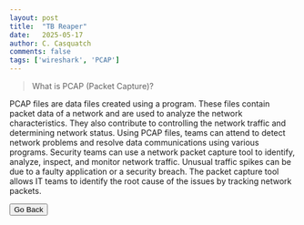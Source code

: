 ```yaml
---
layout: post
title:  "TB Reaper"
date:   2025-05-17
author: C. Casquatch
comments: false
tags: ['wireshark', 'PCAP']
---
```


> What is PCAP (Packet Capture)?

PCAP files are data files created using a program. These files contain packet data of a network and
are used to analyze the network characteristics. They also contribute to controlling the network
traffic and determining network status. Using PCAP files, teams can attend to detect network
problems and resolve data communications using various programs. Security teams can use a
network packet capture tool to identify, analyze, inspect, and monitor network traffic. Unusual
traffic spikes can be due to a faulty application or a security breach. The packet capture tool allows
IT teams to identify the root cause of the issues by tracking network packets. 


<button onclick="history.back()">Go Back</button>
